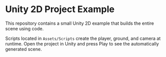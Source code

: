 # Unity 2D Project Example

This repository contains a small Unity 2D example that builds the entire scene using code.

Scripts located in `Assets/Scripts` create the player, ground, and camera at runtime. Open the project in Unity and press Play to see the automatically generated scene.
